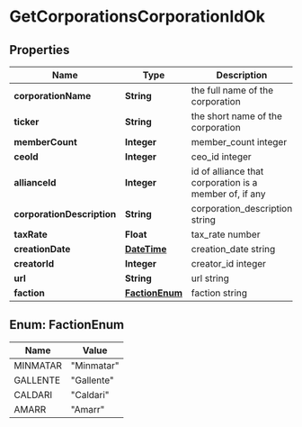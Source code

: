 
# GetCorporationsCorporationIdOk

## Properties
Name | Type | Description | Notes
------------ | ------------- | ------------- | -------------
**corporationName** | **String** | the full name of the corporation | 
**ticker** | **String** | the short name of the corporation | 
**memberCount** | **Integer** | member_count integer | 
**ceoId** | **Integer** | ceo_id integer | 
**allianceId** | **Integer** | id of alliance that corporation is a member of, if any |  [optional]
**corporationDescription** | **String** | corporation_description string | 
**taxRate** | **Float** | tax_rate number | 
**creationDate** | [**DateTime**](DateTime.md) | creation_date string |  [optional]
**creatorId** | **Integer** | creator_id integer | 
**url** | **String** | url string | 
**faction** | [**FactionEnum**](#FactionEnum) | faction string |  [optional]


<a name="FactionEnum"></a>
## Enum: FactionEnum
Name | Value
---- | -----
MINMATAR | &quot;Minmatar&quot;
GALLENTE | &quot;Gallente&quot;
CALDARI | &quot;Caldari&quot;
AMARR | &quot;Amarr&quot;



